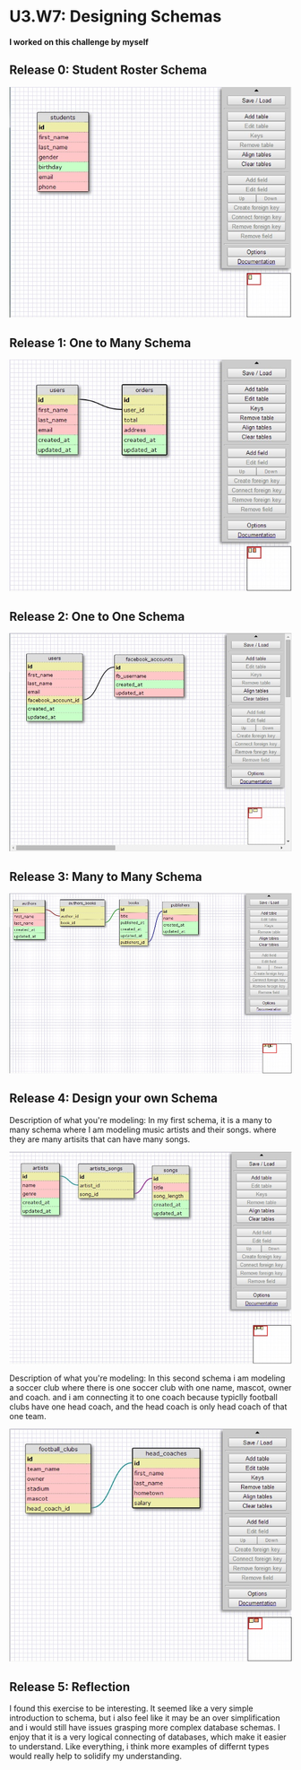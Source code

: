 # U3.W7: Designing Schemas


#### I worked on this challenge by myself


## Release 0: Student Roster Schema
<img src="https://github.com/mameneses/phase_0_unit_3/blob/master/week_7/imgs/2_design_schemas_Release_0.jpg?raw=true">


## Release 1: One to Many Schema
<img src="https://github.com/mameneses/phase_0_unit_3/blob/master/week_7/imgs/2_design_schemas_Release_1.jpg?raw=true">


## Release 2: One to One Schema
<img src="https://github.com/mameneses/phase_0_unit_3/blob/master/week_7/imgs/2_design_schemas_Release_2.jpg?raw=true">


## Release 3: Many to Many Schema
<img src="https://github.com/mameneses/phase_0_unit_3/blob/master/week_7/imgs/2_design_schemas_Release_3.jpg?raw=true">


## Release 4: Design your own Schema
Description of what you're modeling: In my first schema, it is a many to many schema where I am modeling music artists and their songs. where they are many artisits that can have many songs.

<img src="https://github.com/mameneses/phase_0_unit_3/blob/master/week_7/imgs/2_design_schemas_Release_4_m2m_.jpg?raw=true">

Description of what you're modeling: In this second schema i am modeling a soccer club where there is one soccer club with one name, mascot, owner and coach. and i am connecting it to one coach because typiclly football clubs have one head coach, and the head coach is only head coach of that one team. 

<img src="https://github.com/mameneses/phase_0_unit_3/blob/master/week_7/imgs/2_design_schemas_Release_4_o2o.jpg?raw=true">


## Release 5: Reflection
I found this exercise to be interesting. It seemed like a very simple introduction to schema, but i also feel like it may be an over simplification and i would still have issues grasping more complex database schemas. I enjoy that it is a very logical connecting of databases, which make it easier to understand. Like everything, i think more examples of differnt types would really help to solidify my understanding.
